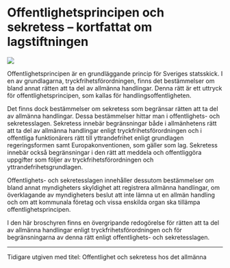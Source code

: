 # Offentlighetsprincipen och sekretess – kortfattat om lagstiftningen

![](/contentassets/243fe724fd9a41218886261ff999fc2a/oos-omslag.jpg?width=150&quality=85)

Offentlighetsprincipen är en grundläggande princip för Sveriges statsskick. I en av grundlagarna, tryckfrihetsförordningen, finns det bestämmelser om bland annat rätten att ta del av allmänna handlingar. Denna rätt är ett uttryck för offentlighetsprincipen, som kallas för handlingsoffentligheten.

Det finns dock bestämmelser om sekretess som begränsar rätten att ta del av allmänna handlingar. Dessa bestämmelser hittar man i offentlighets- och sekretesslagen. Sekretess innebär begränsningar både i allmänhetens rätt att ta del av allmänna handlingar enligt tryckfrihetsförordningen och i offentliga funktionärers rätt till yttrandefrihet enligt grundlagen regeringsformen samt Europakonventionen, som gäller som lag. Sekretess innebär också begränsningar i den rätt att meddela och offentliggöra uppgifter som följer av tryckfrihetsförordningen och yttrandefrihetsgrundlagen.

Offentlighets- och sekretesslagen innehåller dessutom bestämmelser om bland annat myndigheters skyldighet att registrera allmänna handlingar, om överklagande av myndigheters beslut att inte lämna ut en allmän handling och om att kommunala företag och vissa enskilda organ ska tillämpa offentlighetsprincipen.

I den här broschyren finns en övergripande redogörelse för rätten att ta del av allmänna handlingar enligt tryckfrihetsförordningen och för begränsningarna av denna rätt enligt offentlighets- och sekretesslagen.

---------------------

Tidigare utgiven med titel: Offentlighet och sekretess hos det allmänna

